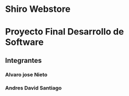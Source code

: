 # Shiro Webstore
# Proyecto Final Desarrollo de Software

## Integrantes

### Alvaro jose Nieto
### Andres David Santiago

